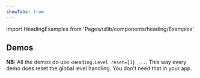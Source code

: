 ```yaml
---
showTabs: true
---
```


import HeadingExamples from 'Pages/uilib/components/heading/Examples'

## Demos

**NB:** All the demos do use `<Heading.Level reset={1} ...`. This way every demo does reset the global level handling. You don't need that in your app.

<HeadingExamples />
